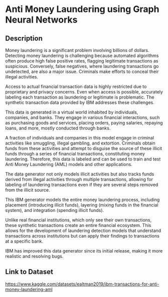 # Anti Money Laundering using Graph Neural Networks

## Description 
Money laundering is a significant problem involving billions of dollars. Detecting money laundering is challenging because automated algorithms often produce high false positive rates, flagging legitimate transactions as suspicious. Conversely, false negatives, where laundering transactions go undetected, are also a major issue. Criminals make efforts to conceal their illegal activities.

Access to actual financial transaction data is highly restricted due to proprietary and privacy concerns. Even when access is possible, accurately labeling each transaction as laundering or legitimate is problematic. The synthetic transaction data provided by IBM addresses these challenges.

This data is generated in a virtual world inhabited by individuals, companies, and banks. They engage in various financial interactions, such as purchasing goods and services, placing orders, paying salaries, repaying loans, and more, mostly conducted through banks.

A fraction of individuals and companies in this model engage in criminal activities like smuggling, illegal gambling, and extortion. Criminals obtain funds from these activities and attempt to disguise the source of these illicit funds through a series of financial transactions, constituting money laundering. Therefore, this data is labeled and can be used to train and test Anti Money Laundering (AML) models and other applications.

The data generator not only models illicit activities but also tracks funds derived from illegal activities through multiple transactions, allowing for labeling of laundering transactions even if they are several steps removed from the illicit source.

This IBM generator models the entire money laundering process, including placement (introducing illicit funds), layering (mixing funds in the financial system), and integration (spending illicit funds).

Unlike real financial institutions, which only see their own transactions, these synthetic transactions create an entire financial ecosystem. This allows for the development of laundering detection models that understand transactions across institutions but can apply their findings to transactions at a specific bank.

IBM has improved this data generator since its initial release, making it more realistic and resolving bugs.


## Link to Dataset
https://www.kaggle.com/datasets/ealtman2019/ibm-transactions-for-anti-money-laundering-aml

